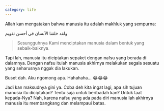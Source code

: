 ```yaml
---
category: life
---
```


Allah kan mengatakan bahwa manusia itu adalah makhluk yang sempurna:

ولقد خلقنا الآنسان في أحسن تقويم

> Sesungguhnya Kami menciptakan manusia dalam bentuk yang sebaik-baiknya.

Tapi lah, manusia itu diciptakan sepaket dengan nafsu yang berada di dalamnya. Dengan nafsu itulah manusia akhirnya melakukan segala sesuatu yang seharusnya nggak dia lakukan.

Buset dah. Aku ngomong apa. Hahahaha... 😂😂😂

Jadi kan maksudnya gini ya. Coba deh kita ingat lagi, apa sih tujuan manusia itu diciptakan? Tentu saja untuk beribadah kan? Untuk taat kepada-Nya? Nah, karena nafsu yang ada pada diri manusia lah akhirnya manusia itu membangkang dan melampaui batas.